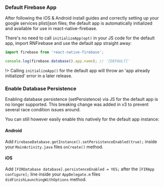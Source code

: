 ### Default Firebase App

After following the iOS & Android install guides and correctly setting up your google services plist/json files; the default app is automatically initialized and available for use in react-native-firebase.

There's no need to call `initializeApp(opt)` in your JS code for the default app, import RNFirebase and use the default app straight away:

```javascript
import firebase from 'react-native-firebase';

console.log(firebase.database().app.name); // '[DEFAULT]'
```

!> Calling `initializeApp()` for the default app will throw an 'app already initialized' error in a later release.

### Enable Database Persistence

Enabling database persistence (setPersistence) via JS for the default app is no longer supported. This breaking change was added in v3 to prevent several race condition issues around.

You can still however easily enable this natively for the default app instance:

#### Android

Add `FirebaseDatabase.getInstance().setPersistenceEnabled(true);` inside your `MainActivity.java` files `onCreate()` method.

#### iOS

Add `[FIRDatabase database].persistenceEnabled = YES;` after the `[FIRApp configure];` line inside your `AppDelegate.m` files `didFinishLaunchingWithOptions` method.
